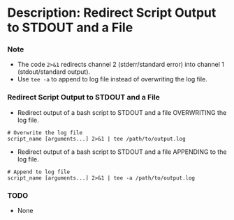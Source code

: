 # Description: Redirect Script Output to STDOUT and a File

### Note
* The code `2>&1` redirects channel 2 (stderr/standard error) into channel 1 (stdout/standard output).
* Use `tee -a` to append to log file instead of overwriting the log file.

### Redirect Script Output to STDOUT and a File
* Redirect output of a bash script to STDOUT and a file OVERWRITING the log file.
```
# Overwrite the log file
script_name [arguments...] 2>&1 | tee /path/to/output.log
```

* Redirect output of a bash script to STDOUT and a file APPENDING to the log file.
```
# Append to log file
script_name [arguments...] 2>&1 | tee -a /path/to/output.log
```

### TODO
* None

